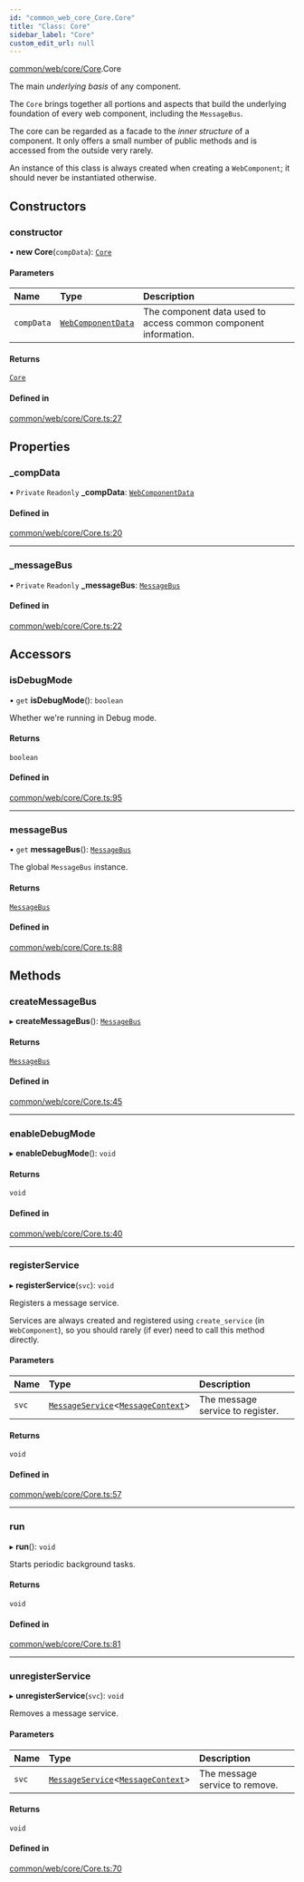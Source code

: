 ```yaml
---
id: "common_web_core_Core.Core"
title: "Class: Core"
sidebar_label: "Core"
custom_edit_url: null
---
```


[common/web/core/Core](../modules/common_web_core_Core.md).Core

The main *underlying basis* of any component.

The ``Core`` brings together all portions and aspects that build the underlying foundation of every web component,
including the ``MessageBus``.

The core can be regarded as a facade to the *inner structure* of a component. It only offers a small number of public
methods and is accessed from the outside very rarely.

An instance of this class is always created when creating a ``WebComponent``; it should never be instantiated otherwise.

## Constructors

### constructor

• **new Core**(`compData`): [`Core`](common_web_core_Core.Core.md)

#### Parameters

| Name | Type | Description |
| :------ | :------ | :------ |
| `compData` | [`WebComponentData`](common_web_component_WebComponentData.WebComponentData.md) | The component data used to access common component information. |

#### Returns

[`Core`](common_web_core_Core.Core.md)

#### Defined in

[common/web/core/Core.ts:27](https://github.com/Soroush9978/rds-ng/blob/3365237/src/common/web/core/Core.ts#L27)

## Properties

### \_compData

• `Private` `Readonly` **\_compData**: [`WebComponentData`](common_web_component_WebComponentData.WebComponentData.md)

#### Defined in

[common/web/core/Core.ts:20](https://github.com/Soroush9978/rds-ng/blob/3365237/src/common/web/core/Core.ts#L20)

___

### \_messageBus

• `Private` `Readonly` **\_messageBus**: [`MessageBus`](common_web_core_messaging_MessageBus.MessageBus.md)

#### Defined in

[common/web/core/Core.ts:22](https://github.com/Soroush9978/rds-ng/blob/3365237/src/common/web/core/Core.ts#L22)

## Accessors

### isDebugMode

• `get` **isDebugMode**(): `boolean`

Whether we're running in Debug mode.

#### Returns

`boolean`

#### Defined in

[common/web/core/Core.ts:95](https://github.com/Soroush9978/rds-ng/blob/3365237/src/common/web/core/Core.ts#L95)

___

### messageBus

• `get` **messageBus**(): [`MessageBus`](common_web_core_messaging_MessageBus.MessageBus.md)

The global ``MessageBus`` instance.

#### Returns

[`MessageBus`](common_web_core_messaging_MessageBus.MessageBus.md)

#### Defined in

[common/web/core/Core.ts:88](https://github.com/Soroush9978/rds-ng/blob/3365237/src/common/web/core/Core.ts#L88)

## Methods

### createMessageBus

▸ **createMessageBus**(): [`MessageBus`](common_web_core_messaging_MessageBus.MessageBus.md)

#### Returns

[`MessageBus`](common_web_core_messaging_MessageBus.MessageBus.md)

#### Defined in

[common/web/core/Core.ts:45](https://github.com/Soroush9978/rds-ng/blob/3365237/src/common/web/core/Core.ts#L45)

___

### enableDebugMode

▸ **enableDebugMode**(): `void`

#### Returns

`void`

#### Defined in

[common/web/core/Core.ts:40](https://github.com/Soroush9978/rds-ng/blob/3365237/src/common/web/core/Core.ts#L40)

___

### registerService

▸ **registerService**(`svc`): `void`

Registers a message service.

Services are always created and registered using ``create_service`` (in ``WebComponent``),
so you should rarely (if ever) need to call this method directly.

#### Parameters

| Name | Type | Description |
| :------ | :------ | :------ |
| `svc` | [`MessageService`](common_web_core_messaging_handlers_MessageService.MessageService.md)<[`MessageContext`](common_web_core_messaging_handlers_MessageContext.MessageContext.md)\> | The message service to register. |

#### Returns

`void`

#### Defined in

[common/web/core/Core.ts:57](https://github.com/Soroush9978/rds-ng/blob/3365237/src/common/web/core/Core.ts#L57)

___

### run

▸ **run**(): `void`

Starts periodic background tasks.

#### Returns

`void`

#### Defined in

[common/web/core/Core.ts:81](https://github.com/Soroush9978/rds-ng/blob/3365237/src/common/web/core/Core.ts#L81)

___

### unregisterService

▸ **unregisterService**(`svc`): `void`

Removes a message service.

#### Parameters

| Name | Type | Description |
| :------ | :------ | :------ |
| `svc` | [`MessageService`](common_web_core_messaging_handlers_MessageService.MessageService.md)<[`MessageContext`](common_web_core_messaging_handlers_MessageContext.MessageContext.md)\> | The message service to remove. |

#### Returns

`void`

#### Defined in

[common/web/core/Core.ts:70](https://github.com/Soroush9978/rds-ng/blob/3365237/src/common/web/core/Core.ts#L70)
